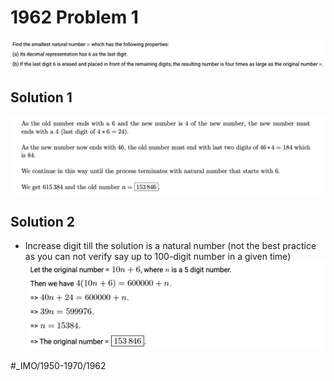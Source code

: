 # 1962 Problem 1
![](1962%20Problem%201/image.png)

## Solution 1
![](1962%20Problem%201/image%205.png)

## Solution 2
* Increase digit till the solution is a natural number (not the best practice as you can not verify say up to 100-digit number in a given time)
![](1962%20Problem%201/image%202.png)





















#_IMO/1950-1970/1962